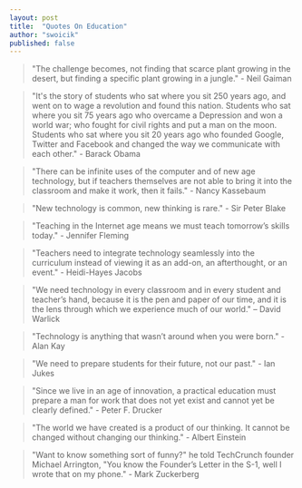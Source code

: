 ```yaml
---
layout: post
title:  "Quotes On Education"
author: "swoicik"
published: false
---
```


> "The challenge becomes, not finding that scarce plant growing in the desert, but finding a specific plant growing in a jungle." - Neil Gaiman

> "It's the story of students who sat where you sit 250 years ago, and went on to wage a revolution and found this nation. Students who sat where you sit 75 years ago who overcame a Depression and won a world war; who fought for civil rights and put a man on the moon. Students who sat where you sit 20 years ago who founded Google, Twitter and Facebook and changed the way we communicate with each other." - Barack Obama

> "There can be infinite uses of the computer and of new age technology, but if teachers themselves are not able to bring it into the classroom and make it work, then it fails." - Nancy Kassebaum

> "New technology is common, new thinking is rare." - Sir Peter Blake

> "Teaching in the Internet age means we must teach tomorrow’s skills today." - Jennifer Fleming

> "Teachers need to integrate technology seamlessly into the curriculum instead of viewing it as an add-on, an afterthought, or an event." - Heidi-Hayes Jacobs

> "We need technology in every classroom and in every student and teacher’s hand, because it is the pen and paper of our time, and it is the lens through which we experience much of our world." – David Warlick

> "Technology is anything that wasn’t around when you were born." - Alan Kay

> "We need to prepare students for their future, not our past." - Ian Jukes

> "Since we live in an age of innovation, a practical education must prepare a man for work that does not yet exist and cannot yet be clearly defined." - Peter F. Drucker

> "The world we have created is a product of our thinking. It cannot be changed without changing our thinking." - Albert Einstein

> "Want to know something sort of funny?" he told TechCrunch founder Michael Arrington, "You know the Founder’s Letter in the S-1, well I wrote that on my phone." - Mark Zuckerberg